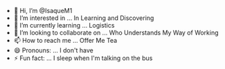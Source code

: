 - 👋 Hi, I’m @IsaqueM1
- 👀 I’m interested in ... In Learning and Discovering
- 🌱 I’m currently learning ... Logistics
- 💞️ I’m looking to collaborate on ... Who Understands My Way of Working
- 📫 How to reach me ... Offer Me Tea
- 😄 Pronouns: ... I don't have
- ⚡ Fun fact: ... I sleep when I'm talking on the bus

<!---
IsaqueM1/IsaqueM1 is a ✨ special ✨ repository because its `README.md` (this file) appears on your GitHub profile.
You can click the Preview link to take a look at your changes.
--->

